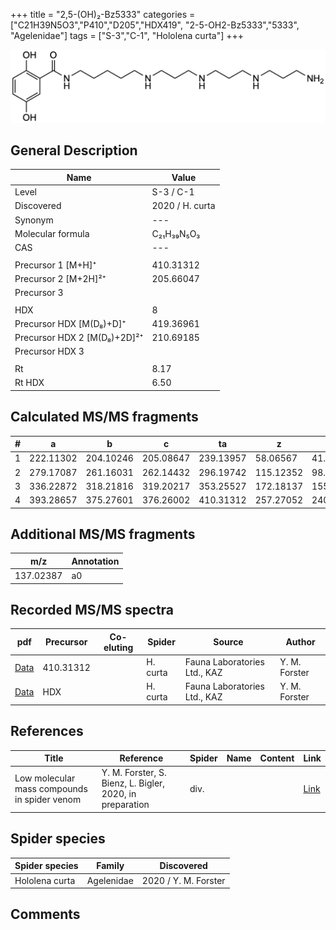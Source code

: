 +++
title = "2,5-(OH)₂-Bz5333"
categories = ["C21H39N5O3","P410","D205","HDX419",
"2-5-OH2-Bz5333","5333",
"Agelenidae"]
tags = ["S-3","C-1",
"Hololena curta"]
+++

![](/img/2-5-OH2-Bz5333.png)

## General Description

| Name                       | Value              |
|----------------------------|--------------------|
| Level                      | S-3 / C-1          |
| Discovered                 | 2020 / H. curta  |
| Synonym                    | ---                |
| Molecular formula          | C₂₁H₃₉N₅O₃                   |
| CAS                        | ---                |
|                            |                    |
| Precursor 1 [M+H]⁺         | 410.31312                   |
| Precursor 2 [M+2H]²⁺       | 205.66047                   |
| Precursor 3                |                    |
|                            |                    |
| HDX                        | 8                   |
| Precursor HDX   [M(D₈)+D]⁺   | 419.36961                   |
| Precursor HDX 2 [M(D₈)+2D]²⁺ | 210.69185                   |
| Precursor HDX 3            |                    |
|                            |                    |
| Rt                         | 8.17                   |
| Rt HDX                     | 6.50                   |

## Calculated MS/MS fragments

| # | a         | b         | c         | ta        | z         | y         | tz        |
|---|-----------|-----------|-----------|-----------|-----------|-----------|-----------|
| 1 | 222.11302 | 204.10246 | 205.08647 | 239.13957 | 58.06567 | 41.03912 | 75.09222 |
| 2 | 279.17087 | 261.16031 | 262.14432 | 296.19742 | 115.12352 | 98.09697 | 132.15007 |
| 3 | 336.22872 | 318.21816 | 319.20217 | 353.25527 | 172.18137 | 155.15482 | 189.20792 |
| 4 | 393.28657 | 375.27601 | 376.26002 | 410.31312 | 257.27052 | 240.24397 | 274.29707 |

## Additional MS/MS fragments

| m/z       | Annotation |
|-----------|------------|
| 137.02387 | a0         |

## Recorded MS/MS spectra

| pdf                                             | Precursor | Co-eluting | Spider      | Source                       | Author        |
|-------------------------------------------------|-----------|------------|-------------|------------------------------|---------------|
| [Data](/pdf/H-curta/410_2-5-OH2-Bz5333_Hc.pdf) | 410.31312 |           | H. curta | Fauna Laboratories Ltd., KAZ | Y. M. Forster |
| [Data](/pdf/H-curta/410_2-5-OH2-Bz5333_Hc_HDX.pdf) | HDX |           | H. curta | Fauna Laboratories Ltd., KAZ | Y. M. Forster |


## References

| Title | Reference | Spider | Name | Content | Link |
|-------|-----------|--------|------|---------|------|
| Low molecular mass compounds in spider venom      | Y. M. Forster, S. Bienz, L. Bigler, 2020, in preparation          | div.       |   |   | [Link](unknown) |

## Spider species

| Spider species     | Family     | Discovered           |
|--------------------|------------|----------------------|
| Hololena curta | Agelenidae | 2020 / Y. M. Forster |


## Comments